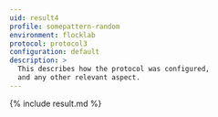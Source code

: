 ```yaml
---
uid: result4
profile: somepattern-random
environment: flocklab
protocol: protocol3
configuration: default
description: >
  This describes how the protocol was configured,
  and any other relevant aspect.
---
```


{% include result.md %}
